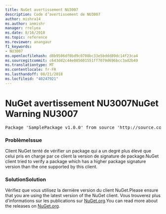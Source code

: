 ```yaml
---
title: NuGet avertissement NU3007
description: Code d’avertissement de NU3007
author: mishra14
ms.author: anmishr
manager: rrelyea
ms.date: 8/16/2018
ms.topic: reference
ms.reviewer: anangaur
f1_keywords:
- NU3007
ms.openlocfilehash: d8b9506df0bd9c0708bc33e5bddd89dc14f23ca4
ms.sourcegitcommit: c643dd2c44e085601551ff7079d696bcc3ad2b49
ms.translationtype: MT
ms.contentlocale: fr-FR
ms.lasthandoff: 08/21/2018
ms.locfileid: "40247921"
---
```

# <a name="nuget-warning-nu3007"></a><span data-ttu-id="25bf1-103">NuGet avertissement NU3007</span><span class="sxs-lookup"><span data-stu-id="25bf1-103">NuGet Warning NU3007</span></span>

<pre>Package 'SamplePackage v1.0.0' from source 'http://source.com/index.json': The package signature format version is not supported. Updating your client may solve this problem.</pre>

### <a name="issue"></a><span data-ttu-id="25bf1-104">Problème</span><span class="sxs-lookup"><span data-stu-id="25bf1-104">Issue</span></span>

<span data-ttu-id="25bf1-105">Client NuGet tenté de vérifier un package qui a un degré plus élevé que celui pris en charge par ce client la version de signature de package.</span><span class="sxs-lookup"><span data-stu-id="25bf1-105">NuGet client tried to verify a package which has a higher package signature version than the one supported by this client.</span></span>


### <a name="solution"></a><span data-ttu-id="25bf1-106">Solution</span><span class="sxs-lookup"><span data-stu-id="25bf1-106">Solution</span></span>

<span data-ttu-id="25bf1-107">Vérifiez que vous utilisez la dernière version du client NuGet.</span><span class="sxs-lookup"><span data-stu-id="25bf1-107">Please ensure that you are using the latest version of the NuGet client.</span></span> <span data-ttu-id="25bf1-108">Vous trouverez plus d’informations sur les publications sur [NuGet.org](https://www.nuget.org/downloads).</span><span class="sxs-lookup"><span data-stu-id="25bf1-108">You can read more about the releases on [NuGet.org](https://www.nuget.org/downloads).</span></span>


